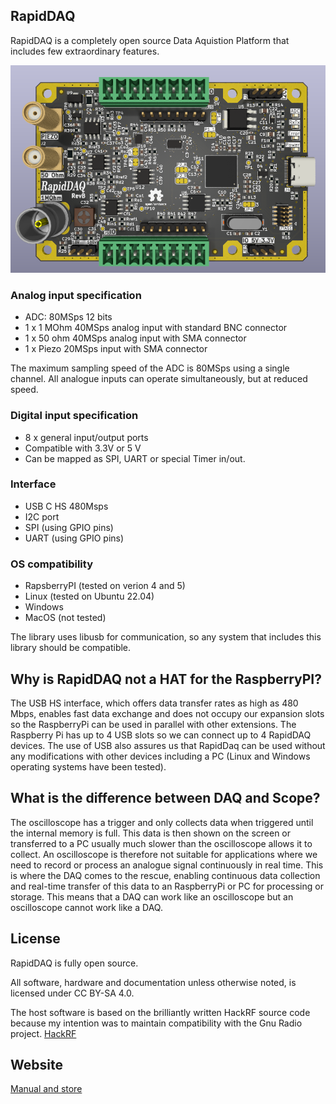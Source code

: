 
## RapidDAQ

RapidDAQ is a completely open source Data Aquistion Platform that includes few extraordinary features. 

![Pcb](https://raw.githubusercontent.com/signalius/RapidDAQ/main/doc/rapiddaq_pcb3d.png)

### Analog input specification

* ADC: 80MSps 12 bits 
* 1 x 1 MOhm 40MSps analog input with standard BNC connector
* 1 x 50 ohm 40MSps analog input with SMA connector
* 1 x Piezo 20MSps input with SMA connector

The maximum sampling speed of the ADC is 80MSps using a single channel. All analogue inputs can operate simultaneously, but at reduced speed.

### Digital input specification

* 8 x general input/output ports
* Compatible with 3.3V or 5 V
* Can be mapped as SPI, UART or special Timer in/out.


### Interface

* USB C HS 480Msps
* I2C port
* SPI (using GPIO pins)
* UART (using GPIO pins)

### OS compatibility

 * RapsberryPI (tested on verion 4 and 5)
 * Linux (tested on Ubuntu 22.04)
 * Windows 
 * MacOS (not tested)
 
The library uses libusb for communication, so any system that includes this library should be compatible. 

## Why is RapidDAQ not a HAT for the RaspberryPI?

The USB HS interface, which offers data transfer rates as high as 480 Mbps, enables fast data exchange and does not occupy our expansion slots so the RaspberryPi can be used in parallel with other extensions. The Raspberry Pi has up to 4 USB slots so we can connect up to 4 RapidDAQ devices. The use of USB also assures us that RapidDaq can be used without any modifications with other devices including a PC (Linux and Windows operating systems have been tested).

## What is the difference between DAQ and Scope?

The oscilloscope has a trigger and only collects data when triggered until the internal memory is full. This data is then shown on the screen or transferred to a PC usually much slower than the oscilloscope allows it to collect. An oscilloscope is therefore not suitable for applications where we need to record or process an analogue signal continuously in real time. This is where the DAQ comes to the rescue, enabling continuous data collection and real-time transfer of this data to an RaspberryPi or PC for processing or storage. This means that a DAQ can work like an oscilloscope but an oscilloscope cannot work like a DAQ.

## License
RapidDAQ is fully open source.

All software, hardware and documentation unless otherwise noted, is licensed under CC BY-SA 4.0.

The host software is based on the brilliantly written HackRF source code because my intention was to maintain compatibility with the Gnu Radio project. [HackRF](https://github.com/greatscottgadgets/hackrf/)

## Website
[Manual and store](https://gepard.space/)


